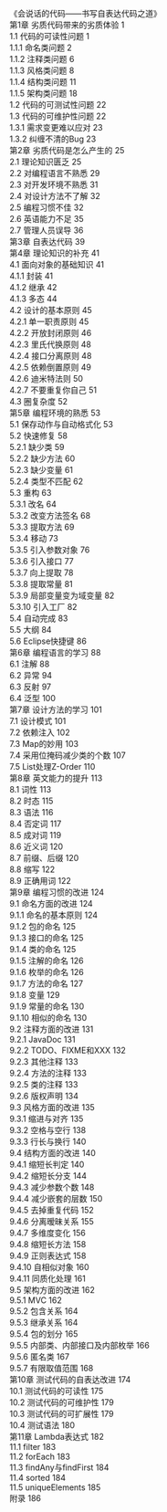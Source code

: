 《会说话的代码——书写自表达代码之道》  
第1章 劣质代码带来的劣质体验	1  
1.1 代码的可读性问题	1  
1.1.1 命名类问题	2  
1.1.2 注释类问题	6  
1.1.3 风格类问题	8  
1.1.4 结构类问题	11  
1.1.5 架构类问题	18  
1.2 代码的可测试性问题	22  
1.3 代码的可维护性问题	22  
1.3.1 需求变更难以应对	23  
1.3.2 纠缠不清的Bug	23  
第2章 劣质代码是怎么产生的	25  
2.1 理论知识匮乏	25  
2.2 对编程语言不熟悉	29  
2.3 对开发环境不熟悉	31  
2.4 对设计方法不了解	32  
2.5 编程习惯不佳	32  
2.6 英语能力不足	35  
2.7 管理人员误导	36  
第3章 自表达代码	39  
第4章 理论知识的补充	41  
4.1 面向对象的基础知识	41  
4.1.1 封装	41  
4.1.2 继承	42  
4.1.3 多态	44  
4.2 设计的基本原则	45  
4.2.1 单一职责原则	45  
4.2.2 开放封闭原则	46  
4.2.3 里氏代换原则	48  
4.2.4 接口分离原则	48  
4.2.5 依赖倒置原则	49  
4.2.6 迪米特法则	50  
4.2.7 不要重复你自己	51  
4.3 圈复杂度	52  
第5章 编程环境的熟悉	53  
5.1 保存动作与自动格式化	53  
5.2 快速修复	58  
5.2.1 缺少类	59  
5.2.2 缺少方法	60  
5.2.3 缺少变量	61  
5.2.4 类型不匹配	62  
5.3 重构	63  
5.3.1 改名	64  
5.3.2 改变方法签名	68  
5.3.3 提取方法	69  
5.3.4 移动	73  
5.3.5 引入参数对象	76  
5.3.6 引入接口	77  
5.3.7 向上提取	78  
5.3.8 提取常量	81  
5.3.9 局部变量变为域变量	82  
5.3.10 引入工厂	82  
5.4 自动完成	83  
5.5 大纲	84  
5.6 Eclipse快捷键	86  
第6章 编程语言的学习	88  
6.1 注解	88  
6.2 异常	94  
6.3 反射	97  
6.4 泛型	100  
第7章 设计方法的学习	101  
7.1 设计模式	101  
7.2 依赖注入	102  
7.3 Map的妙用	103  
7.4 采用位掩码减少类的个数	107  
7.5 List处理Z-Order	110  
第8章 英文能力的提升	113  
8.1 词性	113  
8.2 时态	115  
8.3 语法	116  
8.4 否定词	117  
8.5 成对词	119  
8.6 近义词	120  
8.7 前缀、后缀	120  
8.8 缩写	122  
8.9 正确用词	122  
第9章 编程习惯的改进	124  
9.1 命名方面的改进	124  
9.1.1 命名的基本原则	124  
9.1.2 包的命名	125  
9.1.3 接口的命名	125  
9.1.4 类的命名	125  
9.1.5 注解的命名	126  
9.1.6 枚举的命名	126  
9.1.7 方法的命名	127  
9.1.8 变量	129  
9.1.9 常量的命名	130  
9.1.10 相似的命名	130  
9.2 注释方面的改进	131  
9.2.1 JavaDoc	131  
9.2.2 TODO、FIXME和XXX	132  
9.2.3 其他注释	133  
9.2.4 方法的注释	133  
9.2.5 类的注释	133  
9.2.6 版权声明	134  
9.3 风格方面的改进	135  
9.3.1 缩进与对齐	135  
9.3.2 空格与空行	138  
9.3.3 行长与换行	140  
9.4 结构方面的改进	140  
9.4.1 缩短长判定	140  
9.4.2 缩短长分支	144  
9.4.3 减少参数个数	148  
9.4.4 减少嵌套的层数	150  
9.4.5 去掉重复代码	152  
9.4.6 分离暧昧关系	155  
9.4.7 多维度变化	156  
9.4.8 缩短长方法	158  
9.4.9 正则表达式	158  
9.4.10 自相似对象	160  
9.4.11 同质化处理	161  
9.5 架构方面的改进	162  
9.5.1 MVC	162  
9.5.2 包含关系	164  
9.5.3 继承关系	164  
9.5.4 包的划分	165  
9.5.5 内部类、内部接口及内部枚举	166  
9.5.6 匿名类	167  
9.5.7 有限取值范围	168  
第10章 测试代码的自表达改进	174  
10.1 测试代码的可读性	175  
10.2 测试代码的可维护性	179  
10.3 测试代码的可扩展性	179  
10.4 测试语法	180  
第11章 Lambda表达式	182  
11.1 filter	183  
11.2 forEach	183  
11.3 findAny与findFirst	184  
11.4 sorted	184  
11.5 uniqueElements	185  
附录	186  
